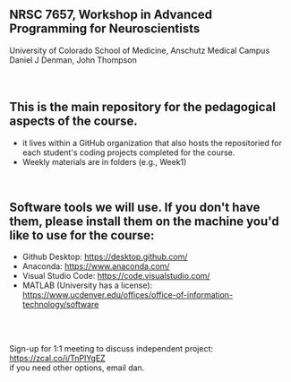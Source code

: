 ## NRSC 7657, Workshop in Advanced Programming for Neuroscientists
University of Colorado School of Medicine, Anschutz Medical Campus<br>
Daniel J Denman, John Thompson<br>
<br>
<br>

## This is the main repository for the pedagogical aspects of the course. 
- it lives within a GitHub organization that also hosts the repositoried for each student's coding projects completed for the course. <br>
- Weekly materials are in folders (e.g., Week1) 
<br>

## Software tools we will use. If you don't have them, please install them on the machine you'd like to use for the course:
- Github Desktop: https://desktop.github.com/
- Anaconda: https://www.anaconda.com/
- Visual Studio Code: https://code.visualstudio.com/
- MATLAB (University has a license): https://www.ucdenver.edu/offices/office-of-information-technology/software
<br>
<br>

Sign-up for 1:1 meeting to discuss independent project:<br>
https://zcal.co/i/TnPlYgEZ<br>
if you need other options, email dan.


